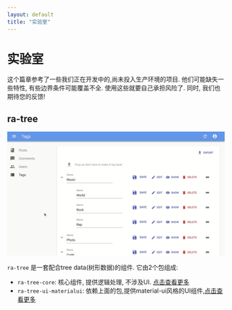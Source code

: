 ```yaml
---
layout: default
title: "实验室"
---
```


# 实验室

这个篇章参考了一些我们正在开发中的,尚未投入生产环境的项目. 他们可能缺失一些特性, 有些边界条件可能覆盖不全. 使用这些就要自己承担风险了. 同时, 我们也期待您的反馈!

## ra-tree

![ra-tree 例子](./img/ra-tree.gif)

`ra-tree` 是一套配合tree data(树形数据)的组件. 它由2个包组成:

- `ra-tree-core`: 核心组件, 提供逻辑处理, 不涉及UI. [点击查看更多](https://github.com/marmelab/react-admin/blob/master/packages/ra-tree-core/README.md)
- `ra-tree-ui-materialui`: 依赖上面的包,提供material-ui风格的UI组件,[点击查看更多](https://github.com/marmelab/react-admin/blob/master/packages/ra-tree-ui-materialui/README.md)
